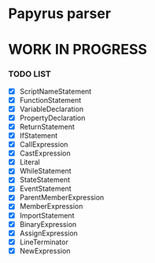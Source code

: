 # Papyrus parser

# WORK IN PROGRESS

### TODO LIST

- [x] ScriptNameStatement
- [x] FunctionStatement
- [x] VariableDeclaration
- [x] PropertyDeclaration
- [x] ReturnStatement
- [x] IfStatement
- [x] CallExpression
- [x] CastExpression
- [x] Literal
- [x] WhileStatement
- [x] StateStatement
- [x] EventStatement
- [x] ParentMemberExpression
- [x] MemberExpression
- [x] ImportStatement
- [x] BinaryExpression
- [x] AssignExpression
- [x] LineTerminator
- [x] NewExpression
